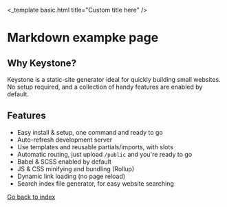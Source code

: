 <_template 
  basic.html 
  title="Custom title here"
/>

# Markdown exampke page
## Why Keystone?
Keystone is a static-site generator ideal for quickly building small websites. No setup required, and a collection of handy features are enabled by default.
## Features
- Easy install & setup, one command and ready to go
- Auto-refresh development server
- Use templates and reusable partials/imports, with slots
- Automatic routing, just upload `/public` and you're ready to go
- Babel & SCSS enabled by default
- JS & CSS minifying and bundling (Rollup)
- Dynamic link loading (no page reload)
- Search index file generator, for easy website searching

[Go back to index](/docs)

